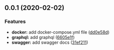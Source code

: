 ## 0.0.1 (2020-02-02)

### Features

- **docker:** add docker-compose.yml file ([dd0e58d](https://github.com/Simon-Bin/nestjs_template/commit/dd0e58d))
- **graphql:** add graphql ([6605e1f](https://github.com/Simon-Bin/nestjs_template/commit/6605e1f))
- **swagger:** add swagger docs ([31ef211](https://github.com/Simon-Bin/nestjs_template/commit/31ef211))
